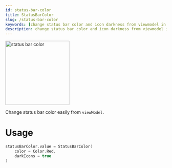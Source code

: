 ```yaml
---
id: status-bar-color
title: StatusBarColor
slug: /status-bar-color
keywords: [change status bar color and icon darkness from viewmodel in jetpack compose]
description: change status bar color and icon darkness from viewmodel in jetpack compose
---
```


<img src="/img/status_bar_color.png" alt="status bar color" width="200px"></img>

Change status bar color easily from `viewModel`.

# Usage

```kotlin
statusBarColor.value = StatusBarColor(
    color = Color.Red,
    darkIcons = true
)
```